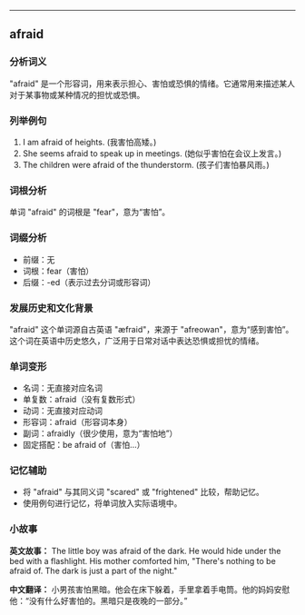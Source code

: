 
---------------
## afraid
### 分析词义
"afraid" 是一个形容词，用来表示担心、害怕或恐惧的情绪。它通常用来描述某人对于某事物或某种情况的担忧或恐惧。

### 列举例句
1. I am afraid of heights. (我害怕高矮。)
2. She seems afraid to speak up in meetings. (她似乎害怕在会议上发言。)
3. The children were afraid of the thunderstorm. (孩子们害怕暴风雨。)

### 词根分析
单词 "afraid" 的词根是 "fear"，意为“害怕”。

### 词缀分析
- 前缀：无
- 词根：fear（害怕）
- 后缀：-ed（表示过去分词或形容词）

### 发展历史和文化背景
"afraid" 这个单词源自古英语 "æfraid"，来源于 "afreowan"，意为“感到害怕”。这个词在英语中历史悠久，广泛用于日常对话中表达恐惧或担忧的情绪。

### 单词变形
- 名词：无直接对应名词
- 单复数：afraid（没有复数形式）
- 动词：无直接对应动词
- 形容词：afraid（形容词本身）
- 副词：afraidly（很少使用，意为“害怕地”）
- 固定搭配：be afraid of（害怕...）

### 记忆辅助
- 将 "afraid" 与其同义词 "scared" 或 "frightened" 比较，帮助记忆。
- 使用例句进行记忆，将单词放入实际语境中。

### 小故事
**英文故事：**
The little boy was afraid of the dark. He would hide under the bed with a flashlight. His mother comforted him, "There's nothing to be afraid of. The dark is just a part of the night."

**中文翻译：**
小男孩害怕黑暗。他会在床下躲着，手里拿着手电筒。他的妈妈安慰他：“没有什么好害怕的。黑暗只是夜晚的一部分。”

